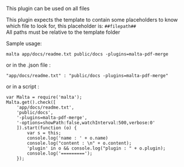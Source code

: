 This plugin can be used on all files  

This plugin expects the template to contain some placeholders to know which file to look for, this placeholder is:  `##filepath##`  
All paths must be relative to the template folder  

Sample usage:  

    malta app/docs/readme.txt public/docs -plugins=malta-pdf-merge

or in the .json file :

    "app/docs/readme.txt" : "public/docs -plugins=malta-pdf-merge"

or in a script : 

    var Malta = require('malta');
    Malta.get().check([
        'app/docs/readme.txt',
        'public/docs',
        '-plugins=malta-pdf-merge',
        '-options=showPath:false,watchInterval:500,verbose:0'
        ]).start(function (o) {
            var s = this;
            console.log('name : ' + o.name)
            console.log("content : \n" + o.content);
            'plugin' in o && console.log("plugin : " + o.plugin);
            console.log('=========');
        });
